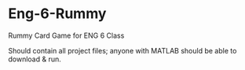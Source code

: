 # Eng-6-Rummy
Rummy Card Game for ENG 6 Class

Should contain all project files; anyone with MATLAB should be able to download & run.
